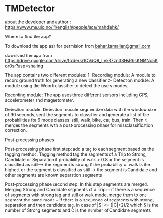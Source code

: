 # TMDetector
about the developer and author : 
https://www.mn.uio.no/ifi/english/people/aca/mahdiehk/


Where to find the app?

To download the app ask for permision from bahar.kamalian@gmail.com 

download the app from https://drive.google.com/drive/folders/1CVdQ9_LekB7zn33HsRhsKNMNc5Kor0sr?usp=sharing


The app contains two different modules:
1- Recording module: A module to record ground truth for generating a new classifier 
2- Detection module: A module using the Woorti classifier to detect the users modes. 

Recording module:
The app uses three different sensors including GPS, accelerometer and magnetometer. 

Detection module:
Detection module segmentize data with the window size of 90 seconds, sent the segments to classifier and generate a list of the probabilities for 6 mode classes: still, walk, bike, car, bus, train. Then it merges the segments with a post-processing phase for missclassification correction. 

Post-processing phases


Post-processing phase first step:
add a tag to each segment based on the tagging method. 
Tagging method tag the segments of a Trip to Strong, Candidate or Separation
 if probability of walk > 0.8 or the segment is classified as still--> the segment is strong
 if the probability of walk is the highest or the segment is classified as still--> the segment is Candidate and other segments are known separation segments
 
 Post-processing phase second step:
In this step segments are merged. Merging Strong and Candidate segments of a Trip:
•	if there is a sequence of segments with strong tag and still or walk mode, merge them to one segment the same mode
•	if there is a sequence of segments with strong, separation and then candidate tag, in case of |S| <= (|C|+2)/2 which S is the number of Strong segments and C is the number of Candidate segments
    

